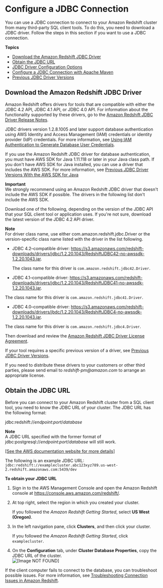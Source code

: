 # Configure a JDBC Connection<a name="configure-jdbc-connection"></a>

You can use a JDBC connection to connect to your Amazon Redshift cluster from many third\-party SQL client tools\. To do this, you need to download a JDBC driver\. Follow the steps in this section if you want to use a JDBC connection\.

**Topics**
+ [Download the Amazon Redshift JDBC Driver](#download-jdbc-driver)
+ [Obtain the JDBC URL](#obtain-jdbc-url)
+ [JDBC Driver Configuration Options](configure-jdbc-options.md)
+ [Configure a JDBC Connection with Apache Maven](configure-jdbc-connection-with-maven.md)
+ [Previous JDBC Driver Versions](jdbc-previous-versions.md)

## Download the Amazon Redshift JDBC Driver<a name="download-jdbc-driver"></a>

Amazon Redshift offers drivers for tools that are compatible with either the JDBC 4\.2 API, JDBC 4\.1 API, or JDBC 4\.0 API\. For information about the functionality supported by these drivers, go to the [Amazon Redshift JDBC Driver Release Notes](https://s3.amazonaws.com/redshift-downloads/drivers/Amazon+Redshift+JDBC+Release+Notes.pdf)\. 

JDBC drivers version 1\.2\.8\.1005 and later support database authentication using AWS Identity and Access Management \(IAM\) credentials or identity provider \(IdP\) credentials\. For more information, see [Using IAM Authentication to Generate Database User Credentials](generating-user-credentials.md)\.

If you use the Amazon Redshift JDBC driver for database authentication, you must have AWS SDK for Java 1\.11\.118 or later in your Java class path\. If you don't have AWS SDK for Java installed, you can use a driver that includes the AWS SDK\. For more information, see [Previous JDBC Driver Versions With the AWS SDK for Java](jdbc-previous-versions.md#jdbc-previous-versions-with-sdk)

**Important**  
We strongly recommend using an Amazon Redshift JDBC driver that doesn't include the AWS SDK if possible\. The drivers in the following list don't include the AWS SDK\.

Download one of the following, depending on the version of the JDBC API that your SQL client tool or application uses\. If you're not sure, download the latest version of the JDBC 4\.2 API driver\.

**Note**  
For driver class name, use either com\.amazon\.redshift\.jdbc\.Driver or the version\-specific class name listed with the driver in the list following\.
+ JDBC 4\.2–compatible driver: [https://s3\.amazonaws\.com/redshift\-downloads/drivers/jdbc/1\.2\.20\.1043/RedshiftJDBC42\-no\-awssdk\-1\.2\.20\.1043\.jar](https://s3.amazonaws.com/redshift-downloads/drivers/jdbc/1.2.20.1043/RedshiftJDBC42-no-awssdk-1.2.20.1043.jar)\. 

  The class name for this driver is `com.amazon.redshift.jdbc42.Driver`\.
+  JDBC 4\.1–compatible driver: [https://s3\.amazonaws\.com/redshift\-downloads/drivers/jdbc/1\.2\.20\.1043/RedshiftJDBC41\-no\-awssdk\-1\.2\.20\.1043\.jar](https://s3.amazonaws.com/redshift-downloads/drivers/jdbc/1.2.20.1043/RedshiftJDBC41-no-awssdk-1.2.20.1043.jar)\. 

  The class name for this driver is `com.amazon.redshift.jdbc41.Driver`\.
+  JDBC 4\.0–compatible driver: [https://s3\.amazonaws\.com/redshift\-downloads/drivers/jbdc/1\.2\.20\.1043/RedshiftJDBC4\-no\-awssdk\-1\.2\.20\.1043\.jar](https://s3.amazonaws.com/redshift-downloads/drivers/jdbc/1.2.20.1043/RedshiftJDBC4-no-awssdk-1.2.20.1043.jar)\. 

  The class name for this driver is `com.amazon.redshift.jdbc4.Driver`\.

Then download and review the [Amazon Redshift JDBC Driver License Agreement](https://s3.amazonaws.com/redshift-downloads/drivers/Amazon+Redshift+JDBC+Driver+License+Agreement.pdf)\. 

If your tool requires a specific previous version of a driver, see [Previous JDBC Driver Versions](jdbc-previous-versions.md)\.

If you need to distribute these drivers to your customers or other third parties, please send email to *redshift\-pm@amazon\.com* to arrange an appropriate license\. 

## Obtain the JDBC URL<a name="obtain-jdbc-url"></a>

Before you can connect to your Amazon Redshift cluster from a SQL client tool, you need to know the JDBC URL of your cluster\. The JDBC URL has the following format: 

jdbc:redshift://*endpoint*:*port*/*database*

**Note**  
A JDBC URL specified with the former format of jdbc:postgresql://*endpoint*:*port*/*database* will still work\.

[\[See the AWS documentation website for more details\]](http://docs.aws.amazon.com/redshift/latest/mgmt/configure-jdbc-connection.html)

The following is an example JDBC URL: `jdbc:redshift://examplecluster.abc123xyz789.us-west-2.redshift.amazonaws.com:5439/dev` 

**To obtain your JDBC URL**

1. Sign in to the AWS Management Console and open the Amazon Redshift console at [https://console\.aws\.amazon\.com/redshift/](https://console.aws.amazon.com/redshift/)\.

1. At top right, select the region in which you created your cluster\. 

    If you followed the *Amazon Redshift Getting Started*, select **US West \(Oregon\)**\. 

1.  In the left navigation pane, click **Clusters**, and then click your cluster\. 

    If you followed the *Amazon Redshift Getting Started*, click `examplecluster`\. 

1.  On the **Configuration** tab, under **Cluster Database Properties**, copy the JDBC URL of the cluster\.   
![\[Image NOT FOUND\]](http://docs.aws.amazon.com/redshift/latest/mgmt/images/rs-mgmt-clusters-cluster-database-properties-jdbc.png)

 If the client computer fails to connect to the database, you can troubleshoot possible issues\. For more information, see [Troubleshooting Connection Issues in Amazon Redshift](troubleshooting-connections.md)\. 